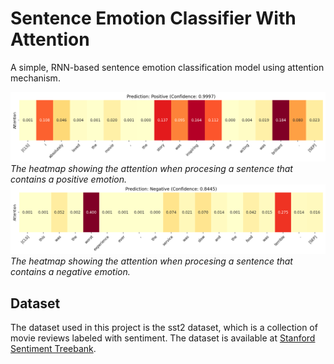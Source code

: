 # Sentence Emotion Classifier With Attention

A simple, RNN-based sentence emotion classification model using attention mechanism.

![A sentence inferenced positive](./assets/exmaple_positive.png)
*The heatmap showing the attention when procesing a sentence that contains a positive emotion.*
![A sentence inferenced nagative](./assets/example_negative.png)
*The heatmap showing the attention when procesing a sentence that contains a negative emotion.*

## Dataset
The dataset used in this project is the sst2 dataset, which is a collection of movie reviews labeled with sentiment. The dataset is available at [Stanford Sentiment Treebank](https://nlp.stanford.edu/sentiment/index.html).